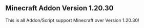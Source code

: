 ## Minecraft Addon Version 1.20.30
This is all Addon/Script support Minecraft over Version 1.20.30!
